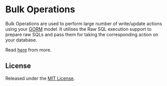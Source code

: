 # Bulk Operations

Bulk Operations are used to perform large number of write/update actions using your [GORM](https://github.com/jinzhu/gorm) model.
It utilises the Raw SQL execution support to prepare raw SQLs and pass them for taking the corresponding action on your database.

Read [here](https://medium.com/@sumit_agarwal/gorm-batch-operations-37410d095417) from more.

## License

Released under the [MIT License](http://opensource.org/licenses/MIT).
